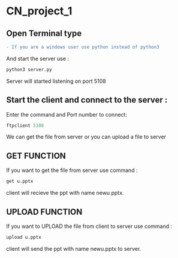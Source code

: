 # CN_project_1
## Open Terminal type
```diff
- If you are a windows user use python instead of python3
```
And start the server use :
```py
python3 server.py 
```
Server will started listening on port 5108

## Start the client and connect to the server :
Enter the command and Port number to connect:
```py
ftpclient 5108
```
We can get the file from server or you can upload a file to server

## GET FUNCTION
If you want to get the file from server use command :
```py
get u.pptx
```
client will recieve the ppt with name newu.pptx.

## UPLOAD FUNCTION
If you want to UPLOAD the file from client to server use command :
```py
upload u.pptx
```
client will send the ppt with name newu.pptx to server.





